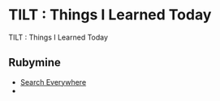 # TILT : Things I Learned Today
TILT : Things I Learned Today 

## Rubymine

* [Search Everywhere](rubymine/search_everywhere.md)
* 
